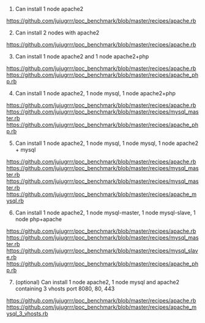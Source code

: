 1. Can install 1 node apache2

 https://github.com/jujugrrr/poc_benchmark/blob/master/recipes/apache.rb

2. Can install 2 nodes with apache2

 https://github.com/jujugrrr/poc_benchmark/blob/master/recipes/apache.rb

3. Can install 1 node apache2 and 1 node apache2+php

 https://github.com/jujugrrr/poc_benchmark/blob/master/recipes/apache.rb
 https://github.com/jujugrrr/poc_benchmark/blob/master/recipes/apache_php.rb

4. Can install 1 node apache2, 1 node mysql, 1 node apache2+php

 https://github.com/jujugrrr/poc_benchmark/blob/master/recipes/apache.rb
 https://github.com/jujugrrr/poc_benchmark/blob/master/recipes/mysql_master.rb
 https://github.com/jujugrrr/poc_benchmark/blob/master/recipes/apache_php.rb

5. Can install 1 node apache2, 1 node mysql, 1 node mysql, 1 node apache2 + mysql

 https://github.com/jujugrrr/poc_benchmark/blob/master/recipes/apache.rb
 https://github.com/jujugrrr/poc_benchmark/blob/master/recipes/mysql_master.rb
 https://github.com/jujugrrr/poc_benchmark/blob/master/recipes/mysql_master.rb
 https://github.com/jujugrrr/poc_benchmark/blob/master/recipes/apache_mysql.rb

6. Can install 1 node apache2, 1 node mysql-master, 1 node mysql-slave, 1 node php+apache

 https://github.com/jujugrrr/poc_benchmark/blob/master/recipes/apache.rb
 https://github.com/jujugrrr/poc_benchmark/blob/master/recipes/mysql_master.rb
 https://github.com/jujugrrr/poc_benchmark/blob/master/recipes/mysql_slave.rb
 https://github.com/jujugrrr/poc_benchmark/blob/master/recipes/apache_php.rb

7. (optional) Can install 1 node apache2, 1 node mysql and apache2 containing 3 vhosts port 8080, 80, 443

 https://github.com/jujugrrr/poc_benchmark/blob/master/recipes/apache.rb
 https://github.com/jujugrrr/poc_benchmark/blob/master/recipes/apache_mysql_3_vhosts.rb
